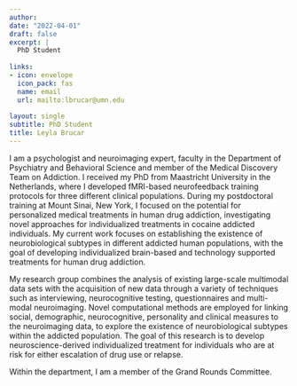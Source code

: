 ```yaml
---
author: 
date: "2022-04-01"
draft: false
excerpt: |
  PhD Student
  
links:
- icon: envelope
  icon_pack: fas
  name: email
  url: mailto:lbrucar@umn.edu
  
layout: single
subtitle: PhD Student
title: Leyla Brucar
---
```


I am a psychologist and neuroimaging expert, faculty in the Department of Psychiatry and Behavioral Science and member of the Medical Discovery Team on Addiction. I received my PhD from Maastricht University in the Netherlands, where I developed fMRI-based neurofeedback training protocols for three different clinical populations. During my postdoctoral training at Mount Sinai, New York, I focused on the potential for personalized medical treatments in human drug addiction, investigating novel approaches for individualized treatments in cocaine addicted individuals.
My current work focuses on establishing the existence of neurobiological subtypes in different addicted human populations, with the goal of developing individualized brain-based and technology supported treatments for human drug addiction.

My research group combines the analysis of existing large-scale multimodal data sets with the acquisition of new data through a variety of techniques such as interviewing, neurocognitive testing, questionnaires and multi-modal neuroimaging. Novel computational methods are employed for linking social, demographic, neurocognitive, personality and clinical measures to the neuroimaging data, to explore the existence of neurobiological subtypes within the addicted population. The goal of this research is to develop neuroscience-derived individualized treatment for individuals who are at risk for either escalation of drug use or relapse.

Within the department, I am a member of the Grand Rounds Committee.
